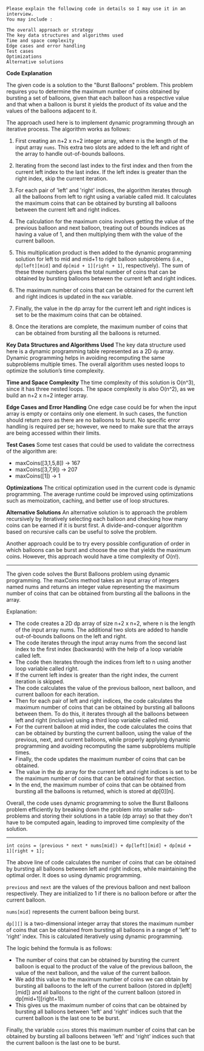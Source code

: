 ```
Please explain the following code in details so I may use it in an interview.
You may include :

The overall approach or strategy
The key data structures and algorithms used
Time and space complexity
Edge cases and error handling
Test cases
Optimizations
Alternative solutions

```

**Code Explanation**

The given code is a solution to the "Burst Balloons" problem. This problem requires you to determine the maximum number of coins obtained by bursting a set of balloons, given that each balloon has a respective value and that when a balloon is burst it yields the product of its value and the values of the balloons adjacent to it. 

The approach used here is to implement dynamic programming through an iterative process. The algorithm works as follows:

1. First creating an n+2 x n+2 integer array, where n is the length of the input array `nums`. This extra two slots are added to the left and right of the array to handle out-of-bounds balloons.

2. Iterating from the second last index to the first index and then from the current left index to the last index. If the left index is greater than the right index, skip the current iteration.

3. For each pair of 'left' and 'right' indices, the algorithm iterates through all the balloons from left to right using a variable called mid. It calculates the maximum coins that can be obtained by bursting all balloons between the current left and right indices.

4. The calculation for the maximum coins involves getting the value of the previous balloon and next balloon, treating out of bounds indices as having a value of 1, and then multiplying them with the value of the current balloon. 

5. This multiplication product is then added to the dynamic programming solution for left to mid and mid+1 to right balloon subproblems (i.e., `dp[left][mid]` and `dp[mid + 1][right + 1]`, respectively). The sum of these three numbers gives the total number of coins that can be obtained by bursting balloons between the current left and right indices.

6. The maximum number of coins that can be obtained for the current left and right indices is updated in the `max` variable.

7. Finally, the value in the dp array for the current left and right indices is set to be the maximum coins that can be obtained.

8. Once the iterations are complete, the maximum number of coins that can be obtained from bursting all the balloons is returned.

**Key Data Structures and Algorithms Used**
The key data structure used here is a dynamic programming table represented as a 2D `dp` array. Dynamic programming helps in avoiding recomputing the same subproblems multiple times. The overall algorithm uses nested loops to optimize the solution’s time complexity.

**Time and Space Complexity**
The time complexity of this solution is O(n^3), since it has three nested loops. The space complexity is also O(n^2), as we build an n+2 x n+2 integer array.

**Edge Cases and Error Handling**
One edge case could be for when the input array is empty or contains only one element. In such cases, the function should return zero as there are no balloons to burst. No specific error handling is required per se; however, we need to make sure that the arrays are being accessed within their limits.

**Test Cases**
Some test cases that could be used to validate the correctness of the algorithm are:
- maxCoins([3,1,5,8]) -> 167
- maxCoins([3,7,9]) -> 207
- maxCoins([1]) -> 1

**Optimizations**
The critical optimization used in the current code is dynamic programming. The average runtime could be improved using optimizations such as memoization, caching, and better use of loop structures.

**Alternative Solutions**
An alternative solution is to approach the problem recursively by iteratively selecting each balloon and checking how many coins can be earned if it is burst first. A divide-and-conquer algorithm based on recursive calls can be useful to solve the problem.

Another approach could be to try every possible configuration of order in which balloons can be burst and choose the one that yields the maximum coins. However, this approach would have a time complexity of O(n!).



___


The given code solves the Burst Balloons problem using dynamic programming. The maxCoins method takes an input array of integers named nums and returns an integer value representing the maximum number of coins that can be obtained from bursting all the balloons in the array.

Explanation:

- The code creates a 2D dp array of size n+2 x n+2, where n is the length of the input array nums. The additional two slots are added to handle out-of-bounds balloons on the left and right.
- The code iterates through the input array nums from the second last index to the first index (backwards) with the help of a loop variable called left.
- The code then iterates through the indices from left to n using another loop variable called right.
- If the current left index is greater than the right index, the current iteration is skipped.
- The code calculates the value of the previous balloon, next balloon, and current balloon for each iteration.
- Then for each pair of left and right indices, the code calculates the maximum number of coins that can be obtained by bursting all balloons between them. To do this, it iterates through all the balloons between left and right (inclusive) using a third loop variable called mid.
- For the current balloon at mid index, the code calculates the coins that can be obtained by bursting the current balloon, using the value of the previous, next, and current balloons, while properly applying dynamic programming and avoiding recomputing the same subproblems multiple times.
- Finally, the code updates the maximum number of coins that can be obtained.
- The value in the dp array for the current left and right indices is set to be the maximum number of coins that can be obtained for that section.
- In the end, the maximum number of coins that can be obtained from bursting all the balloons is returned, which is stored at dp[0][n].

Overall, the code uses dynamic programming to solve the Burst Balloons problem efficiently by breaking down the problem into smaller sub-problems and storing their solutions in a table (dp array) so that they don't have to be computed again, leading to improved time complexity of the solution.


___

```
int coins = (previous * next * nums[mid]) + dp[left][mid] + dp[mid + 1][right + 1];
```


The above line of code calculates the number of coins that can be obtained by bursting all balloons between left and right indices, while maintaining the optimal order. It does so using dynamic programming. 

`previous` and `next` are the values of the previous balloon and next balloon respectively. They are initialized to 1 if there is no balloon before or after the current balloon.

`nums[mid]` represents the current balloon being burst.

`dp[][]` is a two-dimensional integer array that stores the maximum number of coins that can be obtained from bursting all balloons in a range of 'left' to 'right' index. This is calculated iteratively using dynamic programming.

The logic behind the formula is as follows:
- The number of coins that can be obtained by bursting the current balloon is equal to the product of the value of the previous balloon, the value of the next balloon, and the value of the current balloon.
- We add this value to the maximum number of coins we can obtain by bursting all balloons to the left of the current balloon (stored in dp[left][mid]) and all balloons to the right of the current balloon (stored in dp[mid+1][right+1]).
- This gives us the maximum number of coins that can be obtained by bursting all balloons between 'left' and 'right' indices such that the current balloon is the last one to be burst.

Finally, the variable `coins` stores this maximum number of coins that can be obtained by bursting all balloons between 'left' and 'right' indices such that the current balloon is the last one to be burst.